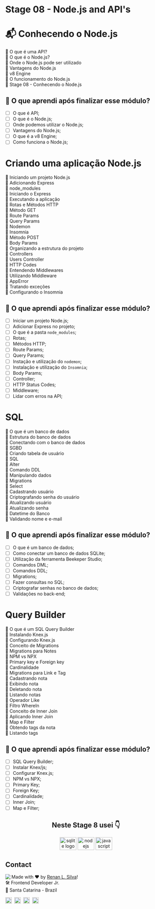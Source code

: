 # Stage 08 - Node.js and API's

# 📬 Conhecendo o Node.js

🚀 O que é uma API? </br>
🚀 O que é o Node.js? </br>
🚀 Onde o Node.js pode ser utilizado </br>
🚀 Vantagens do Node.js </br>
🚀 v8 Engine </br>
🚀 O funcionamento do Node.js </br>
🚀 Stage 08 - Conhecendo o Node.js </br>

## 🤔 O que aprendi após finalizar esse módulo?

- [ ] O que é API;
- [ ] O que é o Node.js;
- [ ] Onde podemos utilizar o Node.js;
- [ ] Vantagens do Node.js;
- [ ] O que é a v8 Engine;
- [ ] Como funciona o Node.js;

# Criando uma aplicação Node.js

🚀 Iniciando um projeto Node.js </br>
🚀 Adicionando Express </br>
🚀 node_modules </br>
🚀 Iniciando o Express </br>
🚀 Executando a aplicação </br>
🚀 Rotas e Métodos HTTP </br>
🚀 Método GET </br>
🚀 Route Params </br>
🚀 Query Params </br>
🚀 Nodemon </br>
🚀 Insomnia </br>
🚀 Método POST </br>
🚀 Body Params </br>
🚀 Organizando a estrutura do projeto </br>
🚀 Controllers </br>
🚀 Users Controller </br>
🚀 HTTP Codes </br>
🚀 Entendendo Middlewares </br>
🚀 Utilizando Middleware </br>
🚀 AppError </br>
🚀 Tratando exceções </br>
🚀 Configurando o Insomnia </br>

## 🤔 O que aprendi após finalizar esse módulo?

- [ ] Iniciar um projeto Node.js;
- [ ] Adicionar Express no projeto;
- [ ] O que é a pasta `node_modules`;
- [ ] Rotas;
- [ ] Métodos HTTP;
- [ ] Route Params;
- [ ] Query Params;
- [ ] Instação e utilização do `nodemon`;
- [ ] Instalação e utilização do `Insomnia`;
- [ ] Body Params;
- [ ] Controller;
- [ ] HTTP Status Codes;
- [ ] Middleware;
- [ ] Lidar com erros na API;

# SQL

🚀 O que é um banco de dados </br>
🚀 Estrutura do banco de dados </br>
🚀 Conectando com o banco de dados </br>
🚀 SGBD </br>
🚀 Criando tabela de usuário </br>
🚀 SQL </br>
🚀 Alter </br>
🚀 Comando DDL </br>
🚀 Manipulando dados </br>
🚀 Migrations </br>
🚀 Select </br>
🚀 Cadastrando usuário </br>
🚀 Criptografando senha do usuário </br>
🚀 Atualizando usuário </br>
🚀 Atualizando senha </br>
🚀 Datetime do Banco </br>
🚀 Validando nome e e-mail </br>

## 🤔 O que aprendi após finalizar esse módulo?

- [ ] O que é um banco de dados;
- [ ] Como conectar um banco de dados SQLite;
- [ ] Utilização da ferramenta Beekeper Studio;
- [ ] Comandos DML;
- [ ] Comandos DDL;
- [ ] Migrations;
- [ ] Fazer consultas no SQL;
- [ ] Criptografar senhas no banco de dados;
- [ ] Validações no back-end;

# Query Builder

🚀 O que é um SQL Query Builder </br>
🚀 Instalando Knex.js </br>
🚀 Configurando Knex.js </br>
🚀 Conceito de Migrations </br>
🚀 Migrations para Notes </br>
🚀 NPM vs NPX </br>
🚀 Primary key e Foreign key </br>
🚀 Cardinalidade </br>
🚀 Migrations para Link e Tag </br>
🚀 Cadastrando nota </br>
🚀 Exibindo nota </br>
🚀 Deletando nota </br>
🚀 Listando notas </br>
🚀 Operador Like </br>
🚀 Filtro WhereIn </br>
🚀 Conceito de Inner Join </br>
🚀 Aplicando Inner Join </br>
🚀 Map e Filter </br>
🚀 Obtendo tags da nota </br>
🚀 Listando tags </br>

## 🤔 O que aprendi após finalizar esse módulo?

- [ ] SQL Query Builder;
- [ ] Instalar Knex/js;
- [ ] Configurar Knex.js;
- [ ] NPM vs NPX;
- [ ] Primary Key;
- [ ] Foreign Key;
- [ ] Cardinalidade;
- [ ] Inner Join;
- [ ] Map e Filter;

<h2 align="center">Neste Stage 8 usei 👇</h2>

<div align="center">

<img src="https://cdn.jsdelivr.net/gh/devicons/devicon/icons/sqlite/sqlite-original-wordmark.svg" height="40" width="52" alt="sqlite logo" />
<img src="https://cdn.jsdelivr.net/gh/devicons/devicon/icons/nodejs/nodejs-original.svg" height="40" width="52" alt="nodejs logo" />
<img src="https://cdn.jsdelivr.net/gh/devicons/devicon/icons/javascript/javascript-original.svg" height="40" width="52" alt="javascript logo" />

</div>

## Contact

<img align="left" src="https://avatars.githubusercontent.com/renyzeraa?size=100">

Made with ❤️ by [Renan L. Silva](https://github.com/renyzeraa)! <br>
🛠 Frontend Developer Jr. <br>
📍 Santa Catarina - Brazil <br>

<a href="https://www.linkedin.com/in/renyzeraa" target="_blank"><img src="https://img.shields.io/badge/LinkedIn-0077B5?style=flat&logo=linkedin&logoColor=white" alt="LinkedIn Badge" height="20"></a>&nbsp;
<a href="mailto:renansilvaytb@gmail.com" target="_blank"><img src="https://img.shields.io/badge/Gmail-D14836?style=flat&logo=gmail&logoColor=white" alt="Gmail Badge" height="20"></a>&nbsp;
<a href="#"><img src="https://img.shields.io/badge/Discord-%237289DA.svg?logo=discord&logoColor=white" title="renan_s#7826" alt="Discord Badge" height="20"></a>&nbsp;
<a href="https://www.github.com/renyzeraa" target="_blank"><img src="https://img.shields.io/badge/GitHub-100000?style=flat&logo=github&logoColor=white" alt="GitHub Badge" height="20"></a>&nbsp;

<br clear="left"/>
